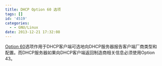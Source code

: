 ```yaml
---
title: DHCP Option 60 选项
tags: []
id: '4519'
categories:
  - - GNU/Linux
date: 2013-12-21 17:32:08
---
```


[Option 60](http://www.ietf.org/rfc/rfc3925.txt)选项作用于DHCP客户端可选地向DHCP服务器报告客户端厂商类型和配置。而DHCP服务器如果向DHCP客户端返回制造商相关信息必须使用Option 43。